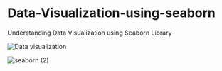 # Data-Visualization-using-seaborn
Understanding Data Visualization using Seaborn Library

![Data visualization](https://github.com/Archita-Shankar/Data-Visualization-using-seaborn/assets/121395581/5a22fcf8-d3e9-4ac4-86fc-5116907243bf)


![seaborn (2)](https://github.com/Archita-Shankar/Data-Visualization-using-seaborn/assets/121395581/fb4f2b28-67ff-4d3a-a8eb-08841c78d469)
